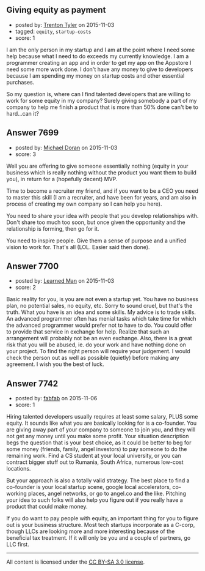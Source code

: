 ## Giving equity as payment

- posted by: [Trenton Tyler](https://stackexchange.com/users/6828026/trenton-tyler) on 2015-11-03
- tagged: `equity`, `startup-costs`
- score: 1

<p>I am the only person in my startup and I am at the point where I need some help because what I need to do exceeds my currently knowledge. I am a programmer creating an app and in order to get my app on the Appstore I need some more work done. I don't have any money to give to developers because I am spending my money on startup costs and other essential purchases.</p>

<p>So my question is, where can I find talented developers that are willing to work for some equity in my company? Surely giving somebody a part of my company to help me finish a product that is more than 50% done can't be to hard...can it? </p>



## Answer 7699

- posted by: [Michael Doran](https://stackexchange.com/users/6964956/michael-doran) on 2015-11-03
- score: 3

<p>Well you are offering to give someone essentially nothing (equity in your business which is really nothing without the product you want them to build you), in return for a (hopefully decent) MVP.</p>

<p>Time to become a recruiter my friend, and if you want to be a CEO you need to master this skill (I am a recruiter, and have been for years, and am also in process of creating my own company so I can help you here).</p>

<p>You need to share your idea with people that you develop relationships with. Don't share too much too soon, but once given the opportunity and the relationship is forming, then go for it.</p>

<p>You need to inspire people. Give them a sense of purpose and a unified vision to work for.  That's all (LOL. Easier said then done).</p>



## Answer 7700

- posted by: [Learned Man](https://stackexchange.com/users/7236940/learned-man) on 2015-11-03
- score: 2

<p>Basic reality for you, is you are not even a startup yet. You have no business plan, no potential sales, no equity, etc. Sorry to sound cruel, but that's the truth. What you have is an idea and some skills. My advice is to trade skills. An advanced programmer often has menial tasks which take time for which the advanced programmer would prefer not to have to do. You could offer to provide that service in exchange for help. Realize that such an arrangement will probably not be an even exchange. Also, there is a great risk that you will be abused, ie. do your work and have nothing done on your project. To find the right person will require your judgement. I would check the person out as well as possible (quietly) before making any agreement. I wish you the best of luck.  </p>



## Answer 7742

- posted by: [fabfab](https://stackexchange.com/users/7255896/fabfab) on 2015-11-06
- score: 1

<p>Hiring talented developers usually requires at least some salary, PLUS some equity. It sounds like what you are basically looking for is a co-founder. You are giving away part of your company to someone to join you, and they will not get any money until you make some profit.
Your situation description begs the question that is your best choice, as it could be better to beg for some money (friends, family, angel investors) to pay someone to do the remaining work. Find a CS student at your local university, or you can contract bigger stuff out to Rumania, South Africa, numerous low-cost locations.</p>

<p>But your approach is also a totally valid strategy. The best place to find a co-founder is your local startup scene, google local accelerators, co-working places, angel networks, or go to angel.co and the like. Pitching your idea to such folks will also help you figure out if you really have a product that could make money.</p>

<p>If you do want to pay people with equity, an important thing for you to figure out is your business structure. Most tech startups incorporate as a C-corp, though LLCs are looking more and more interesting because of the beneficial tax treatment. If it will only be you and a couple of partners, go LLC first.</p>




---

All content is licensed under the [CC BY-SA 3.0 license](https://creativecommons.org/licenses/by-sa/3.0/).
